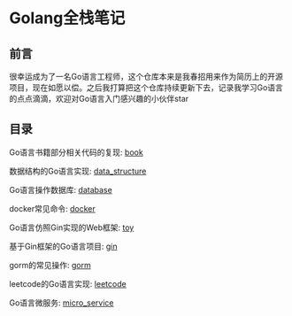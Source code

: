 #  Golang全栈笔记  


## 前言 
很幸运成为了一名Go语言工程师，这个仓库本来是我春招用来作为简历上的开源项目，现在如愿以偿。之后我打算把这个仓库持续更新下去，记录我学习Go语言的点点滴滴，欢迎对Go语言入门感兴趣的小伙伴star


## 目录

Go语言书籍部分相关代码的复现: [book](https://github.com/YihanZeng2000/Golang/tree/main/book/go_web)

数据结构的Go语言实现: [data_structure](https://github.com/YihanZeng2000/Golang/tree/main/data_structure)

Go语言操作数据库: [database](https://github.com/YihanZeng2000/Golang/tree/main/database)

docker常见命令: [docker](https://github.com/YihanZeng2000/Golang/tree/main/docker)

Go语言仿照Gin实现的Web框架: [toy](https://github.com/YihanZeng2000/Golang/tree/main/toy)

基于Gin框架的Go语言项目: [gin](https://github.com/YihanZeng2000/Golang/tree/main/gin)

gorm的常见操作: [gorm](https://github.com/YihanZeng2000/Golang/tree/main/gorm)

leetcode的Go语言实现: [leetcode](https://github.com/YihanZeng2000/Golang/tree/main/leetcode)

Go语言微服务: [micro_service](https://github.com/YihanZeng2000/Golang/tree/main/micro_service)

